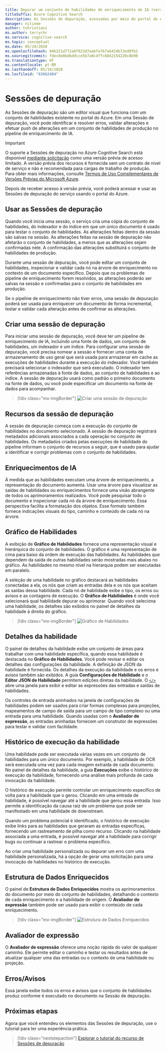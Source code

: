 ```yaml
---
title: Depurar um conjunto de habilidades de enriquecimento de IA (versão prévia)
titleSuffix: Azure Cognitive Search
description: As Sessões de depuração, acessadas por meio do portal do Azure, fornecem um ambiente do tipo IDE em que você pode identificar e corrigir erros, validar alterações e efetuar push de alterações em conjuntos de habilidades no pipeline de enriquecimento de IA. As Sessões de depuração estão em versão prévia.
manager: nitinme
author: tchristiani
ms.author: terrychr
ms.service: cognitive-search
ms.topic: conceptual
ms.date: 05/19/2020
ms.openlocfilehash: 04b221d772abf923d7aabfe767a6424b72ed8fb2
ms.sourcegitcommit: fdec8e8bdbddcce5b7a0c4ffc6842154220c8b90
ms.translationtype: HT
ms.contentlocale: pt-BR
ms.lasthandoff: 05/19/2020
ms.locfileid: "83662404"
---
```

# <a name="debug-sessions"></a>Sessões de depuração

As Sessões de depuração são um editor visual que funciona com um conjunto de habilidades existente no portal do Azure. Em uma Sessão de depuração, você pode identificar e resolver erros, validar alterações e efetuar push de alterações em um conjunto de habilidades de produção no pipeline de enriquecimento de IA.

> [!Important]
> O suporte a Sessões de depuração no Azure Cognitive Search está disponível [mediante solicitação](https://aka.ms/DebugSessions) como uma versão prévia de acesso limitado. A versão prévia dos recursos é fornecida sem um contrato de nível de serviço e não é recomendada para cargas de trabalho de produção. Para obter mais informações, consulte [Termos de Uso Complementares de Versões Prévias do Microsoft Azure](https://azure.microsoft.com/support/legal/preview-supplemental-terms/).
>
> Depois de receber acesso à versão prévia, você poderá acessar e usar as Sessões de depuração do serviço usando o portal do Azure.

## <a name="using-debug-sessions"></a>Usar as Sessões de depuração

Quando você inicia uma sessão, o serviço cria uma cópia do conjunto de habilidades, do indexador e do índice em que um único documento é usado para testar o conjunto de habilidades. As alterações feitas dentro da sessão são salvas na sessão. As alterações feitas na sessão de depuração não afetarão o conjunto de habilidades, a menos que as alterações sejam confirmadas nele. A confirmação das alterações substituirá o conjunto de habilidades de produção.

Durante uma sessão de depuração, você pode editar um conjunto de habilidades, inspecionar e validar cada nó na árvore de enriquecimento no contexto de um documento específico. Depois que os problemas de pipeline de enriquecimento forem resolvidos, as alterações poderão ser salvas na sessão e confirmadas para o conjunto de habilidades em produção. 

Se o pipeline de enriquecimento não tiver erros, uma sessão de depuração poderá ser usada para enriquecer um documento de forma incremental, testar e validar cada alteração antes de confirmar as alterações.

## <a name="creating-a-debug-session"></a>Criar uma sessão de depuração

Para iniciar uma sessão de depuração, você deve ter um pipeline de enriquecimento de IA, incluindo uma fonte de dados, um conjunto de habilidades, um indexador e um índice. Para configurar uma sessão de depuração, você precisa nomear a sessão e fornecer uma conta de armazenamento de uso geral que será usada para armazenar em cache as execuções de habilidades durante a execução do indexador. Você também precisará selecionar o indexador que será executado. O indexador tem referências armazenadas à fonte de dados, ao conjunto de habilidades e ao índice. A sessão de depuração usará como padrão o primeiro documento na fonte de dados, ou você pode especificar um documento na fonte de dados para acompanhar.

> [!div class="mx-imgBorder"]
> ![Criar uma sessão de depuração](media/cognitive-search-debug/debug-session-new.png)

## <a name="debug-session-features"></a>Recursos da sessão de depuração

A sessão de depuração começa com a execução do conjunto de habilidades no documento selecionado. A sessão de depuração registrará metadados adicionais associados a cada operação no conjunto de habilidades. Os metadados criados pelas execuções de habilidade do pipeline informam o conjunto de recursos a seguir, que é usado para ajudar a identificar e corrigir problemas com o conjunto de habilidades.

## <a name="ai-enrichments"></a>Enriquecimentos de IA

À medida que as habilidades executam uma árvore de enriquecimento, a representação do documento aumenta. Usar uma árvore para visualizar as saídas de habilidades ou enriquecimentos fornece uma visão abrangente de todos os aprimoramentos realizados. Você pode pesquisar todo o documento e inspecionar cada nó da árvore de enriquecimento. Essa perspectiva facilita a formatação dos objetos. Esse formato também fornece indicações visuais do tipo, caminho e conteúdo de cada nó na árvore.

## <a name="skill-graph"></a>Gráfico de Habilidades

A exibição de **Gráfico de Habilidades** fornece uma representação visual e hierárquica do conjunto de habilidades. O gráfico é uma representação de cima para baixo da ordem de execução das habilidades. As habilidades que dependem da saída de outras habilidades serão mostradas mais abaixo no gráfico. As habilidades no mesmo nível na hierarquia podem ser executadas em paralelo. 

A seleção de uma habilidade no gráfico destacará as habilidades conectadas a ela, os nós que criam as entradas dela e os nós que aceitam as saídas dessa habilidade. Cada nó de habilidade exibe o tipo, os erros ou avisos e as contagens de execução. O **Gráfico de Habilidades** é onde você selecionará qual habilidade depurar ou aprimorar. Quando você seleciona uma habilidade, os detalhes são exibidos no painel de detalhes da habilidade à direita do gráfico.

> [!div class="mx-imgBorder"]
> ![Gráfico de Habilidades](media/cognitive-search-debug/skills-graph.png)

## <a name="skill-details"></a>Detalhes da habilidade

O painel de detalhes da habilidade exibe um conjunto de áreas para trabalhar com uma habilidade específica, quando essa habilidade é destacada no **Gráfico de Habilidades**. Você pode revisar e editar os detalhes das configurações da habilidade. A definição de JSON da habilidade é fornecida. Os detalhes da execução da habilidade e os erros e avisos também são exibidos. A guia **Configurações de Habilidade** e o **Editor JSON de Habilidade** permitem edições diretas da habilidade. O [`</>`](#expression-evaluator) abre uma janela para exibir e editar as expressões das entradas e saídas de habilidades.

Os controles de entrada aninhados na janela de configurações de habilidades podem ser usados para criar formas complexas para projeções, mapeamentos de campo de saída para um campo de tipo complexo ou uma entrada para uma habilidade. Quando usadas com o **Avaliador de expressão**, as entradas aninhadas fornecem um construtor de expressões para testar e validar com facilidade.

## <a name="skill-execution-history"></a>Histórico de execução da habilidade

Uma habilidade pode ser executada várias vezes em um conjunto de habilidades para um único documento. Por exemplo, a habilidade de OCR será executada uma vez para cada imagem extraída de cada documento. No painel de detalhes da habilidade, a guia **Execuções** exibe o histórico de execução da habilidade, fornecendo uma análise mais profunda de cada invocação da habilidade. 

O histórico de execução permite controlar um enriquecimento específico de volta para a habilidade que o gerou. Clicando em uma entrada de habilidade, é possível navegar até a habilidade que gerou essa entrada. Isso permite a identificação da causa raiz de um problema que pode ser manifestado em uma habilidade de downstream. 

Quando um problema potencial é identificado, o histórico de execução exibe links para as habilidades que geraram as entradas específicas, fornecendo um rastreamento de pilha como recurso. Clicando na habilidade associada a uma entrada, é possível navegar até a habilidade para corrigir bugs ou continuar a rastrear o problema específico.

Ao criar uma habilidade personalizada ou depurar um erro com uma habilidade personalizada, há a opção de gerar uma solicitação para uma invocação de habilidades no histórico de execução.

## <a name="enriched-data-structure"></a>Estrutura de Dados Enriquecidos

O painel de **Estrutura de Dados Enriquecidos** mostra os aprimoramentos do documento por meio do conjunto de habilidades, detalhando o contexto de cada enriquecimento e a habilidade de origem. O **Avaliador de expressão** também pode ser usado para exibir o conteúdo de cada enriquecimento.

> [!div class="mx-imgBorder"]
> ![Estrutura de Dados Enriquecidos](media/cognitive-search-debug/enriched-data-structure-display.png)

## <a name="expression-evaluator"></a>Avaliador de expressão

O **Avaliador de expressão** oferece uma noção rápida do valor de qualquer caminho. Ele permite editar o caminho e testar os resultados antes de atualizar qualquer uma das entradas ou o contexto de uma habilidade ou projeção.

## <a name="errorswarnings"></a>Erros/Avisos

Essa janela exibe todos os erros e avisos que o conjunto de habilidades produz conforme é executado no documento na Sessão de depuração.

## <a name="next-steps"></a>Próximas etapas

Agora que você entendeu os elementos das Sessões de depuração, use o tutorial para ter uma experiência prática.

> [!div class="nextstepaction"]
> [Explorar o tutorial do recurso de Sessões de depuração](https://docs.microsoft.com/azure/search/cognitive-search-tutorial-debug-sessions)